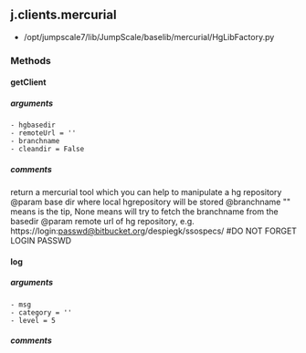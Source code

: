 ## j.clients.mercurial

- /opt/jumpscale7/lib/JumpScale/baselib/mercurial/HgLibFactory.py

### Methods

#### getClient 
##### arguments

    - hgbasedir
    - remoteUrl = ''
    - branchname
    - cleandir = False

##### comments

return a mercurial tool which you can help to manipulate a hg repository
@param base dir where local hgrepository will be stored
@branchname "" means is the tip, None means will try to fetch the branchname from the basedir
@param remote url of hg repository, e.g. https://login:passwd@bitbucket.org/despiegk/ssospecs/  #DO NOT FORGET LOGIN PASSWD

#### log 
##### arguments

    - msg
    - category = ''
    - level = 5

##### comments


